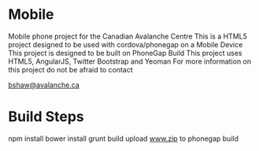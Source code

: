 Mobile
======
Mobile phone project for the Canadian Avalanche Centre
This is a HTML5 project designed to be used with cordova/phonegap on a Mobile Device 
This project is designed to be built on PhoneGap Build
This project uses HTML5, AngularJS, Twitter Bootstrap and Yeoman
For more information on this project do not be afraid to contact

bshaw@avalanche.ca

Build Steps
=================

npm install
bower install
grunt build
upload www.zip to phonegap build